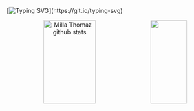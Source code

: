 [![Typing SVG](https://readme-typing-svg.demolab.com?font=Fira+Code&size=30&pause=1000&color=A078AC&center=true&width=1000&lines=Ol%C3%A1%2C+mundo!;Me+chamo+Milla+Thomaz%2C;tenho+25+anos;e+estudo+programa%C3%A7%C3%A3o+de+modo+aut%C3%B4nomo.;Atualmente%2C+foco+em+Front-End.;Fique+%C3%A0+vontade!)](https://git.io/typing-svg)

[//]: # (<div align='center'><img display='inline_block' height='165em' src='https://github-readme-stats.vercel.app/api?username=thomillaz&show_icons=true&theme=material-palenight'/><img display='inline_block' height='165em' src='https://github-readme-stats.vercel.app/api/top-langs/?username=thomillaz&layout=compact&theme=material-palenight'/></div>)

<div align='center'>
    <img width="49%" height="195px" src="https://github-readme-stats.vercel.app/api?username=thomillaz&show_icons=true&count_private=true&hide_border=true&title_color=2f6eae&icon_color=2f6eae&text_color=a078ac&bg_color=0d1117" alt="Milla Thomaz github stats" /> 
  <img width="41%" height="195px" src="https://github-readme-stats.vercel.app/api/top-langs/?username=thomillaz&layout=compact&hide_border=true&title_color=a078ac&text_color=a078ac&bg_color=0d1117" />
</div>
